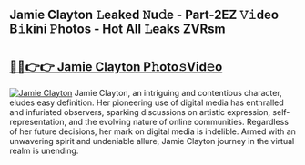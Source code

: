 ## Jamie Clayton 𝙻eaked 𝙽u𝚍e - Part-2EZ 𝚅𝚒deo B𝚒kini 𝙿hotos - Hot All 𝙻eaks ZVRsm

# <h2><a href="http://ld3l6mk.urlbe.top/?page=Jamie+Clayton">🔗🔗👉👉 Jamie Clayton P𝚑oto𝚜Vid𝚎o</a></h2>

[![Jamie Clayton](https://i.imgur.com/eBuTRDB.gif)](http://ld3l6mk.urlbe.top/?page=Jamie+Clayton)
Jamie Clayton, an intriguing and contentious character, eludes easy definition. Her pioneering use of digital media has enthralled and infuriated observers, sparking discussions on artistic expression, self-representation, and the evolving nature of online communities. Regardless of her future decisions, her mark on digital media is indelible. Armed with an unwavering spirit and undeniable allure, Jamie Clayton journey in the virtual realm is unending.
